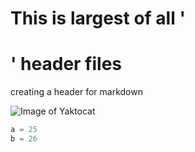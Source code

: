 # This is largest of all '<h1>' header files
creating a header for markdown



![Image of Yaktocat](https://octodex.github.com/images/yaktocat.png)

``` python variables
a = 25
b = 26
```




